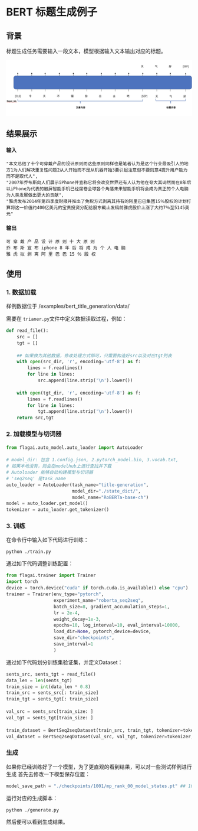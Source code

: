 # BERT 标题生成例子

## 背景
标题生成任务需要输入一段文本，模型根据输入文本输出对应的标题。

![](./img/bert_title_generation_model.png)

## 结果展示

#### 输入
```
"本文总结了十个可穿戴产品的设计原则而这些原则同样也是笔者认为是这个行业最吸引人的地方1为人们解决重复性问题2从人开始而不是从机器开始3要引起注意但不要刻意4提升用户能力而不是取代人",
"2007年乔布斯向人们展示iPhone并宣称它将会改变世界还有人认为他在夸大其词然而在8年后以iPhone为代表的触屏智能手机已经席卷全球各个角落未来智能手机将会成为真正的个人电脑为人类发展做出更大的贡献",
"雅虎发布2014年第四季度财报并推出了免税方式剥离其持有的阿里巴巴集团15％股权的计划打算将这一价值约400亿美元的宝贵投资分配给股东截止发稿前雅虎股价上涨了大约7％至5145美元"
```
#### 输出
```
可 穿 戴 产 品 设 计 原 则 十 大 原 则
乔 布 斯 宣 布 iphone 8 年 后 将 成 为 个 人 电 脑
雅 虎 拟 剥 离 阿 里 巴 巴 15 ％ 股 权
```
## 使用

### 1. 数据加载
样例数据位于 /examples/bert_title_generation/data/

需要在 ```trianer.py```文件中定义数据读取过程，例如：
```python
def read_file():
    src = []
    tgt = []
    
    ## 如果换为其他数据，修改处理方式即可，只需要构造好src以及对应tgt列表
    with open(src_dir, 'r', encoding='utf-8') as f:
        lines = f.readlines()
        for line in lines:
            src.append(line.strip('\n').lower())

    with open(tgt_dir, 'r', encoding='utf-8') as f:
        lines = f.readlines()
        for line in lines:
            tgt.append(line.strip('\n').lower())
    return src,tgt
```

### 2. 加载模型与切词器

```python
from flagai.auto_model.auto_loader import AutoLoader

# model_dir: 包含 1.config.json, 2.pytorch_model.bin, 3.vocab.txt,
# 如果本地没有，则会在modelhub上进行查找并下载
# Autoloader 能够自动构建模型与切词器
# 'seq2seq' 是task_name
auto_loader = AutoLoader(task_name="title-generation",
                         model_dir="./state_dict/",
                         model_name="RoBERTa-base-ch")
model = auto_loader.get_model()
tokenizer = auto_loader.get_tokenizer()
```

### 3. 训练
在命令行中输入如下代码进行训练：
```commandline
python ./train.py
```
通过如下代码调整训练配置：
```python
from flagai.trainer import Trainer
import torch
device = torch.device("cuda" if torch.cuda.is_available() else "cpu")
trainer = Trainer(env_type="pytorch",
                  experiment_name="roberta_seq2seq",
                  batch_size=8, gradient_accumulation_steps=1,
                  lr = 2e-4,
                  weight_decay=1e-3,
                  epochs=10, log_interval=10, eval_interval=10000,
                  load_dir=None, pytorch_device=device,
                  save_dir="checkpoints",
                  save_interval=1
                  )
```
通过如下代码划分训练集验证集，并定义Dataset：
```python
sents_src, sents_tgt = read_file()
data_len = len(sents_tgt)
train_size = int(data_len * 0.8)
train_src = sents_src[: train_size]
train_tgt = sents_tgt[: train_size]

val_src = sents_src[train_size: ]
val_tgt = sents_tgt[train_size: ]

train_dataset = BertSeq2seqDataset(train_src, train_tgt, tokenizer=tokenizer, maxlen=maxlen)
val_dataset = BertSeq2seqDataset(val_src, val_tgt, tokenizer=tokenizer, maxlen=maxlen)
```

### 生成
如果你已经训练好了一个模型，为了更直观的看到结果，可以对一些测试样例进行生成
首先去修改一下模型保存位置：
```python
model_save_path = "./checkpoints/1001/mp_rank_00_model_states.pt" ## 1001 is example, you need modify the number.
```
运行对应的生成脚本：
```commandline
python ./generate.py
```
然后便可以看到生成结果。
